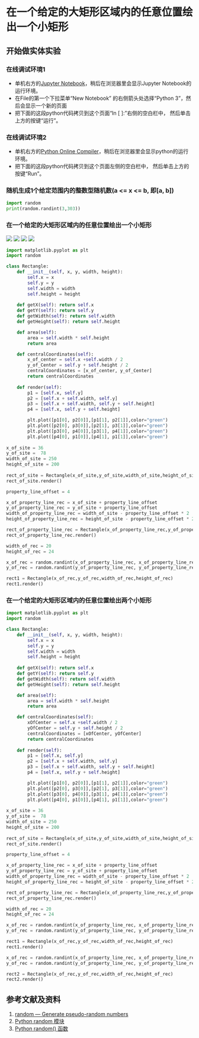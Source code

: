 # 在一个给定的大矩形区域内的任意位置绘出一个小矩形

## 开始做实体实验

### 在线调试环境1

- 单机右方的[Jupyter Notebook](https://mybinder.org/v2/gh/ipython/ipython-in-depth/master?filepath=binder/Index.ipynb)，稍后在浏览器里会显示Jupyter Notebook的运行环境。
- 在File的第一个下拉菜单“New Notebook” 的右侧箭头处选择“Python 3”，然后会显示一个新的页面
- 把下面的这段python代码拷贝到这个页面“In [ ]:”右侧的空白栏中， 然后单击上方的按键“运行”。

### 在线调试环境2

- 单机右方的[Python Online Compiler](https://trinket.io/python3/a5bd54189b)，稍后在浏览器里会显示python的运行环境。
- 把下面的这段python代码拷贝到这个页面左侧的空白栏中， 然后单击上方的按键“Run”。

### 随机生成1个给定范围内的整数型随机数(a <= x <= b, 即[a, b]) 
```python
import random
print(random.randint(3,303))   
```

### 在一个给定的大矩形区域内的任意位置绘出一个小矩形

![](/images/矩形在智能建筑设计算法中的应用/随机生成矩形左下角点的坐标/在一个给定的大矩形区域内的任意位置绘出一个小矩形/1a1.jpg)
![](/images/矩形在智能建筑设计算法中的应用/随机生成矩形左下角点的坐标/在一个给定的大矩形区域内的任意位置绘出一个小矩形/1a2.jpg)
![](/images/矩形在智能建筑设计算法中的应用/随机生成矩形左下角点的坐标/在一个给定的大矩形区域内的任意位置绘出一个小矩形/2a1.jpg)
![](/images/矩形在智能建筑设计算法中的应用/随机生成矩形左下角点的坐标/在一个给定的大矩形区域内的任意位置绘出一个小矩形/2a2.jpg)

```python
import matplotlib.pyplot as plt
import random

class Rectangle:
    def __init__(self, x, y, width, height):
        self.x = x
        self.y = y
        self.width = width
        self.height = height        
    
    def getX(self): return self.x
    def getY(self): return self.y
    def getWidth(self): return self.width
    def getHeight(self): return self.height

    def area(self):
    	area = self.width * self.height
    	return area

    def centralCoordinates(self):
    	x_of_center = self.x +self.width / 2
    	y_of_Center = self.y + self.height / 2
    	centralCoordinates = [x_of_center, y_of_Center]
    	return centralCoordinates
    	
    def render(self):
        p1 = [self.x, self.y]
        p2 = [self.x + self.width, self.y] 
        p3 = [self.x + self.width, self.y + self.height]
        p4 = [self.x, self.y + self.height]

        plt.plot([p1[0], p2[0]],[p1[1], p2[1]],color="green")
        plt.plot([p2[0], p3[0]],[p2[1], p3[1]],color="green")
        plt.plot([p3[0], p4[0]],[p3[1], p4[1]],color="green")
        plt.plot([p4[0], p1[0]],[p4[1], p1[1]],color="green")	
        
x_of_site = 36 
y_of_site =  78
width_of_site = 250
height_of_site = 200
        
rect_of_site = Rectangle(x_of_site,y_of_site,width_of_site,height_of_site)
rect_of_site.render()

property_line_offset = 4

x_of_property_line_rec = x_of_site + property_line_offset
y_of_property_line_rec = y_of_site + property_line_offset
width_of_property_line_rec = width_of_site - property_line_offset * 2
height_of_property_line_rec = height_of_site - property_line_offset * 2

rect_of_property_line_rec = Rectangle(x_of_property_line_rec,y_of_property_line_rec,width_of_property_line_rec,height_of_property_line_rec)
rect_of_property_line_rec.render()

width_of_rec = 20
height_of_rec = 24

x_of_rec = random.randint(x_of_property_line_rec, x_of_property_line_rec + width_of_property_line_rec - width_of_rec)
y_of_rec = random.randint(y_of_property_line_rec, y_of_property_line_rec + height_of_property_line_rec - height_of_rec)

rect1 = Rectangle(x_of_rec,y_of_rec,width_of_rec,height_of_rec)
rect1.render()
```

### 在一个给定的大矩形区域内的任意位置绘出两个小矩形
```python
import matplotlib.pyplot as plt
import random

class Rectangle:
    def __init__(self, x, y, width, height):
        self.x = x
        self.y = y
        self.width = width
        self.height = height        
    
    def getX(self): return self.x
    def getY(self): return self.y
    def getWidth(self): return self.width
    def getHeight(self): return self.height

    def area(self):
    	area = self.width * self.height
    	return area

    def centralCoordinates(self):
    	xOfCenter = self.x +self.width / 2
    	yOfCenter = self.y + self.height / 2
    	centralCoordinates = [xOfCenter, yOfCenter]
    	return centralCoordinates
    	
    def render(self):
        p1 = [self.x, self.y]
        p2 = [self.x + self.width, self.y] 
        p3 = [self.x + self.width, self.y + self.height]
        p4 = [self.x, self.y + self.height]

        plt.plot([p1[0], p2[0]],[p1[1], p2[1]],color="green")
        plt.plot([p2[0], p3[0]],[p2[1], p3[1]],color="green")
        plt.plot([p3[0], p4[0]],[p3[1], p4[1]],color="green")
        plt.plot([p4[0], p1[0]],[p4[1], p1[1]],color="green")	
        
x_of_site = 36 
y_of_site =  78
width_of_site = 250
height_of_site = 200
        
rect_of_site = Rectangle(x_of_site,y_of_site,width_of_site,height_of_site)
rect_of_site.render()

property_line_offset = 4

x_of_property_line_rec = x_of_site + property_line_offset
y_of_property_line_rec = y_of_site + property_line_offset
width_of_property_line_rec = width_of_site - property_line_offset * 2
height_of_property_line_rec = height_of_site - property_line_offset * 2

rect_of_property_line_rec = Rectangle(x_of_property_line_rec,y_of_property_line_rec,width_of_property_line_rec,height_of_property_line_rec)
rect_of_property_line_rec.render()

width_of_rec = 20
height_of_rec = 24

x_of_rec = random.randint(x_of_property_line_rec, x_of_property_line_rec + width_of_property_line_rec - width_of_rec)
y_of_rec = random.randint(y_of_property_line_rec, y_of_property_line_rec + height_of_property_line_rec - height_of_rec)

rect1 = Rectangle(x_of_rec,y_of_rec,width_of_rec,height_of_rec)
rect1.render()

x_of_rec = random.randint(x_of_property_line_rec, x_of_property_line_rec + width_of_property_line_rec - width_of_rec)
y_of_rec = random.randint(y_of_property_line_rec, y_of_property_line_rec + height_of_property_line_rec - height_of_rec)

rect2 = Rectangle(x_of_rec,y_of_rec,width_of_rec,height_of_rec)
rect2.render()
```

## 参考文献及资料

1. [random — Generate pseudo-random numbers](https://docs.python.org/3/library/random.html#module-random)
2. [Python random 模块](https://www.runoob.com/python3/python-random.html)
3. [Python random() 函数](https://www.runoob.com/python/func-number-random.html)
